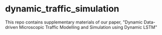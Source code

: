 # dynamic_traffic_simulation
This repo contains supplementary materials of our paper, "Dynamic Data-driven Microscopic Traffic Modelling and Simulation using Dynamic LSTM"
